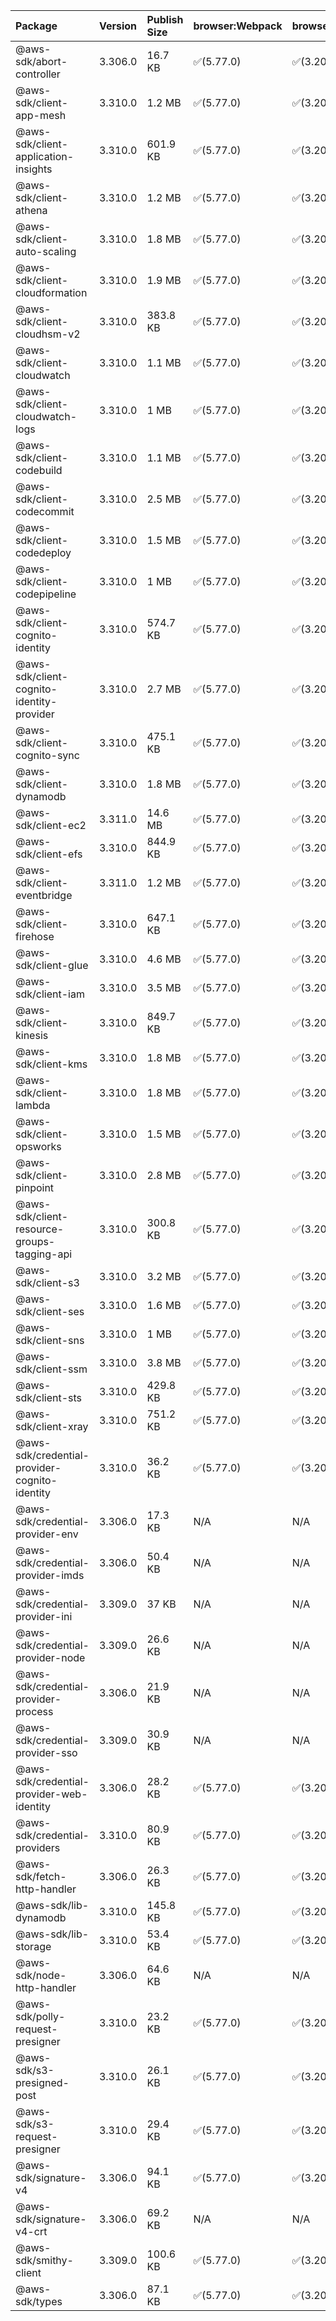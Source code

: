 | Package | Version | Publish Size | browser:Webpack | browser:Rollup | browser:EsBuild |
| :------ | :------ | :----------- | :------ | :----- | :------- |
|@aws-sdk/abort-controller|3.306.0|16.7 KB|✅(5.77.0)|✅(3.20.2)|✅(0.17.15)|
|@aws-sdk/client-app-mesh|3.310.0|1.2 MB|✅(5.77.0)|✅(3.20.2)|✅(0.17.15)|
|@aws-sdk/client-application-insights|3.310.0|601.9 KB|✅(5.77.0)|✅(3.20.2)|✅(0.17.15)|
|@aws-sdk/client-athena|3.310.0|1.2 MB|✅(5.77.0)|✅(3.20.2)|✅(0.17.15)|
|@aws-sdk/client-auto-scaling|3.310.0|1.8 MB|✅(5.77.0)|✅(3.20.2)|✅(0.17.15)|
|@aws-sdk/client-cloudformation|3.310.0|1.9 MB|✅(5.77.0)|✅(3.20.2)|✅(0.17.15)|
|@aws-sdk/client-cloudhsm-v2|3.310.0|383.8 KB|✅(5.77.0)|✅(3.20.2)|✅(0.17.15)|
|@aws-sdk/client-cloudwatch|3.310.0|1.1 MB|✅(5.77.0)|✅(3.20.2)|✅(0.17.15)|
|@aws-sdk/client-cloudwatch-logs|3.310.0|1 MB|✅(5.77.0)|✅(3.20.2)|✅(0.17.15)|
|@aws-sdk/client-codebuild|3.310.0|1.1 MB|✅(5.77.0)|✅(3.20.2)|✅(0.17.15)|
|@aws-sdk/client-codecommit|3.310.0|2.5 MB|✅(5.77.0)|✅(3.20.2)|✅(0.17.15)|
|@aws-sdk/client-codedeploy|3.310.0|1.5 MB|✅(5.77.0)|✅(3.20.2)|✅(0.17.15)|
|@aws-sdk/client-codepipeline|3.310.0|1 MB|✅(5.77.0)|✅(3.20.2)|✅(0.17.15)|
|@aws-sdk/client-cognito-identity|3.310.0|574.7 KB|✅(5.77.0)|✅(3.20.2)|✅(0.17.15)|
|@aws-sdk/client-cognito-identity-provider|3.310.0|2.7 MB|✅(5.77.0)|✅(3.20.2)|✅(0.17.15)|
|@aws-sdk/client-cognito-sync|3.310.0|475.1 KB|✅(5.77.0)|✅(3.20.2)|✅(0.17.15)|
|@aws-sdk/client-dynamodb|3.310.0|1.8 MB|✅(5.77.0)|✅(3.20.2)|✅(0.17.15)|
|@aws-sdk/client-ec2|3.311.0|14.6 MB|✅(5.77.0)|✅(3.20.2)|✅(0.17.15)|
|@aws-sdk/client-efs|3.310.0|844.9 KB|✅(5.77.0)|✅(3.20.2)|✅(0.17.15)|
|@aws-sdk/client-eventbridge|3.311.0|1.2 MB|✅(5.77.0)|✅(3.20.2)|✅(0.17.15)|
|@aws-sdk/client-firehose|3.310.0|647.1 KB|✅(5.77.0)|✅(3.20.2)|✅(0.17.15)|
|@aws-sdk/client-glue|3.310.0|4.6 MB|✅(5.77.0)|✅(3.20.2)|✅(0.17.15)|
|@aws-sdk/client-iam|3.310.0|3.5 MB|✅(5.77.0)|✅(3.20.2)|✅(0.17.15)|
|@aws-sdk/client-kinesis|3.310.0|849.7 KB|✅(5.77.0)|✅(3.20.2)|✅(0.17.15)|
|@aws-sdk/client-kms|3.310.0|1.8 MB|✅(5.77.0)|✅(3.20.2)|✅(0.17.15)|
|@aws-sdk/client-lambda|3.310.0|1.8 MB|✅(5.77.0)|✅(3.20.2)|✅(0.17.15)|
|@aws-sdk/client-opsworks|3.310.0|1.5 MB|✅(5.77.0)|✅(3.20.2)|✅(0.17.15)|
|@aws-sdk/client-pinpoint|3.310.0|2.8 MB|✅(5.77.0)|✅(3.20.2)|✅(0.17.15)|
|@aws-sdk/client-resource-groups-tagging-api|3.310.0|300.8 KB|✅(5.77.0)|✅(3.20.2)|✅(0.17.15)|
|@aws-sdk/client-s3|3.310.0|3.2 MB|✅(5.77.0)|✅(3.20.2)|✅(0.17.15)|
|@aws-sdk/client-ses|3.310.0|1.6 MB|✅(5.77.0)|✅(3.20.2)|✅(0.17.15)|
|@aws-sdk/client-sns|3.310.0|1 MB|✅(5.77.0)|✅(3.20.2)|✅(0.17.15)|
|@aws-sdk/client-ssm|3.310.0|3.8 MB|✅(5.77.0)|✅(3.20.2)|✅(0.17.15)|
|@aws-sdk/client-sts|3.310.0|429.8 KB|✅(5.77.0)|✅(3.20.2)|✅(0.17.15)|
|@aws-sdk/client-xray|3.310.0|751.2 KB|✅(5.77.0)|✅(3.20.2)|✅(0.17.15)|
|@aws-sdk/credential-provider-cognito-identity|3.310.0|36.2 KB|✅(5.77.0)|✅(3.20.2)|✅(0.17.15)|
|@aws-sdk/credential-provider-env|3.306.0|17.3 KB|N/A|N/A|N/A|
|@aws-sdk/credential-provider-imds|3.306.0|50.4 KB|N/A|N/A|N/A|
|@aws-sdk/credential-provider-ini|3.309.0|37 KB|N/A|N/A|N/A|
|@aws-sdk/credential-provider-node|3.309.0|26.6 KB|N/A|N/A|N/A|
|@aws-sdk/credential-provider-process|3.306.0|21.9 KB|N/A|N/A|N/A|
|@aws-sdk/credential-provider-sso|3.309.0|30.9 KB|N/A|N/A|N/A|
|@aws-sdk/credential-provider-web-identity|3.306.0|28.2 KB|✅(5.77.0)|✅(3.20.2)|✅(0.17.15)|
|@aws-sdk/credential-providers|3.310.0|80.9 KB|✅(5.77.0)|✅(3.20.2)|✅(0.17.15)|
|@aws-sdk/fetch-http-handler|3.306.0|26.3 KB|✅(5.77.0)|✅(3.20.2)|✅(0.17.15)|
|@aws-sdk/lib-dynamodb|3.310.0|145.8 KB|✅(5.77.0)|✅(3.20.2)|✅(0.17.15)|
|@aws-sdk/lib-storage|3.310.0|53.4 KB|✅(5.77.0)|✅(3.20.2)|✅(0.17.15)|
|@aws-sdk/node-http-handler|3.306.0|64.6 KB|N/A|N/A|N/A|
|@aws-sdk/polly-request-presigner|3.310.0|23.2 KB|✅(5.77.0)|✅(3.20.2)|✅(0.17.15)|
|@aws-sdk/s3-presigned-post|3.310.0|26.1 KB|✅(5.77.0)|✅(3.20.2)|✅(0.17.15)|
|@aws-sdk/s3-request-presigner|3.310.0|29.4 KB|✅(5.77.0)|✅(3.20.2)|✅(0.17.15)|
|@aws-sdk/signature-v4|3.306.0|94.1 KB|✅(5.77.0)|✅(3.20.2)|✅(0.17.15)|
|@aws-sdk/signature-v4-crt|3.306.0|69.2 KB|N/A|N/A|N/A|
|@aws-sdk/smithy-client|3.309.0|100.6 KB|✅(5.77.0)|✅(3.20.2)|✅(0.17.15)|
|@aws-sdk/types|3.306.0|87.1 KB|✅(5.77.0)|✅(3.20.2)|✅(0.17.15)|
